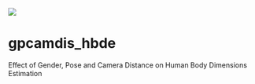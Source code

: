 [![](https://img.shields.io/badge/-Training-green.svg)](https://img.shields.io/badge/repo%20status-under%20construction!-important?style=flat-square)

# gpcamdis_hbde
Effect of Gender, Pose and Camera Distance on Human Body Dimensions Estimation
